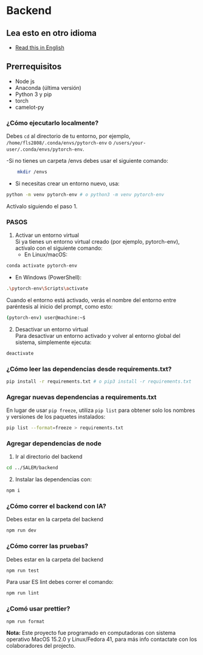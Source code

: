 # Backend

## Lea esto en otro idioma
- [Read this in English](Readme-backend-ing.md)

## Prerrequisitos
- Node js
- Anaconda (última versión)
- Python 3 y pip
- torch
- camelot-py

### ¿Cómo ejecutarlo localmente?

Debes `cd` al directorio de tu entorno, por ejemplo, `/home/fls2808/.conda/envs/pytorch-env` o `/users/your-user/.conda/envs/pytorch-env`.

-Si no tienes un carpeta /envs debes usar el siguiente comando:

```bash
    mkdir /envs
```

- Si necesitas crear un entorno nuevo, usa:

```bash
python -m venv pytorch-env # o python3 -m venv pytorch-env
```
Actívalo siguiendo el paso 1.

### PASOS
1. Activar un entorno virtual  
   Si ya tienes un entorno virtual creado (por ejemplo, pytorch-env), actívalo con el siguiente comando:
   - En Linux/macOS:

```bash
conda activate pytorch-env
```

   - En Windows (PowerShell):

```bash
.\pytorch-env\Scripts\activate
```

   Cuando el entorno está activado, verás el nombre del entorno entre paréntesis al inicio del prompt, como esto:

```bash
(pytorch-env) user@machine:~$
```

2. Desactivar un entorno virtual  
   Para desactivar un entorno activado y volver al entorno global del sistema, simplemente ejecuta:

```bash
deactivate
```

### ¿Cómo leer las dependencias desde requirements.txt?
```bash
pip install -r requirements.txt # o pip3 install -r requirements.txt
```

### Agregar nuevas dependencias a requirements.txt
En lugar de usar `pip freeze`, utiliza `pip list` para obtener solo los nombres y versiones de los paquetes instalados:

```bash
pip list --format=freeze > requirements.txt
```

### Agregar dependencias de node

1. Ir al directorio del backend

```bash
cd ../SALEM/backend
```

2. Instalar las dependencias con:

```bash
npm i
```

### ¿Cómo correr el backend con IA?

Debes estar en la carpeta del backend 

```bash
npm run dev
```

### ¿Cómo correr las pruebas?

Debes estar en la carpeta del backend 

```bash
npm run test
```

Para usar ES lint debes correr el comando:

```bash
npm run lint
```

### ¿Comó usar prettier?

```bash
npm run format
```

**Nota:** Este proyecto fue programado en computadoras con sistema operativo MacOS 15.2.0 y Linux/Fedora 41, para más info contactate con los colaboradores del projecto.